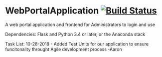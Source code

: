 # WebPortalApplication [![Build Status](https://travis-ci.com/AMitchell719/WebPortalApplication.svg?branch=master)](https://travis-ci.com/AMitchell719/WebPortalApplication)
A web portal application and frontend for Administrators to login and use

Dependencies: Flask and Python 3.4 or later, or the Anaconda stack

Task List:
10-28-2018 - Added Test Units for our application to ensure funcitonality throught Agile development process -Aaron
